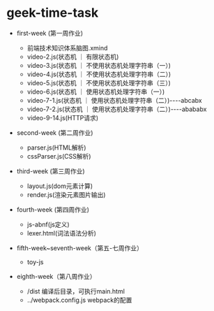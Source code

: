 # geek-time-task

- first-week (第一周作业)
    - 前端技术知识体系脑图.xmind
    - video-2.js(状态机 ｜ 有限状态机)
    - video-3.js(状态机 ｜ 不使用状态机处理字符串（一）)
    - video-4.js(状态机 ｜ 不使用状态机处理字符串（二）)
    - video-5.js(状态机 ｜ 不使用状态机处理字符串（三）)
    - video-6.js(状态机 ｜ 使用状态机处理字符串（一）)
    - video-7-1.js(状态机 ｜ 使用状态机处理字符串（二）)----abcabx
    - video-7-2.js(状态机 ｜ 使用状态机处理字符串（二）)----abababx
    - video-9-14.js(HTTP请求)

- second-week (第二周作业)
    - parser.js(HTML解析)
    - cssParser.js(CSS解析)

- third-week (第三周作业)
    - layout.js(dom元素计算)
    - render.js(渲染元素图片输出)

- fourth-week (第四周作业)
    - js-abnf(js定义)
    - lexer.html(词法语法分析)

- fifth-week~seventh-week（第五-七周作业）
    - toy-js
- eighth-week（第八周作业）
    - /dist 编译后目录，可执行main.html
    - ../webpack.config.js webpack的配置